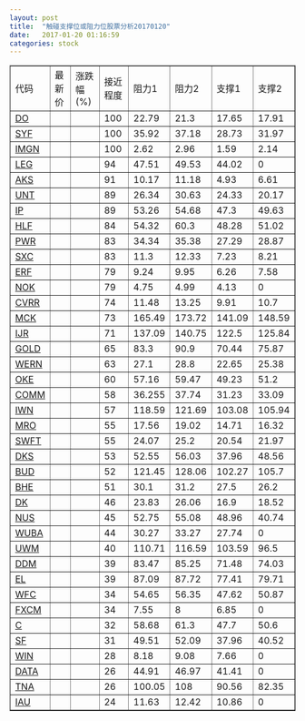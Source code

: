 ```yaml
---
layout: post
title:  "触碰支撑位或阻力位股票分析20170120"
date:   2017-01-20 01:16:59
categories: stock
---
```

<script type="text/javascript">
var stockList = []
stockList.push('gb_do');
stockList.push('gb_syf');
stockList.push('gb_imgn');
stockList.push('gb_leg');
stockList.push('gb_aks');
stockList.push('gb_unt');
stockList.push('gb_ip');
stockList.push('gb_hlf');
stockList.push('gb_pwr');
stockList.push('gb_sxc');
stockList.push('gb_erf');
stockList.push('gb_nok');
stockList.push('gb_cvrr');
stockList.push('gb_mck');
stockList.push('gb_ijr');
stockList.push('gb_gold');
stockList.push('gb_wern');
stockList.push('gb_oke');
stockList.push('gb_comm');
stockList.push('gb_iwn');
stockList.push('gb_mro');
stockList.push('gb_swft');
stockList.push('gb_dks');
stockList.push('gb_bud');
stockList.push('gb_bhe');
stockList.push('gb_dk');
stockList.push('gb_nus');
stockList.push('gb_wuba');
stockList.push('gb_uwm');
stockList.push('gb_ddm');
stockList.push('gb_el');
stockList.push('gb_wfc');
stockList.push('gb_fxcm');
stockList.push('gb_c');
stockList.push('gb_sf');
stockList.push('gb_win');
stockList.push('gb_data');
stockList.push('gb_tna');
stockList.push('gb_iau');
</script>
<table border="1">
 <tr>
 <td>代码</td>
 <td>最新价</td>
 <td>涨跌幅(%)</td>
 <td>接近程度</td>
 <td>阻力1</td>
 <td>阻力2</td>
 <td>支撑1</td>
 <td>支撑2</td>
</tr>
  <tr id="do" class="green">
  <td><a href="http://stock.finance.sina.com.cn/usstock/quotes/DO.html" target="_blank">DO</a></td><td></td><td></td><td>100</td><td>22.79</td><td>21.3</td><td>17.65</td><td>17.91</td></tr>
  <tr id="syf" class="red">
  <td><a href="http://stock.finance.sina.com.cn/usstock/quotes/SYF.html" target="_blank">SYF</a></td><td></td><td></td><td>100</td><td>35.92</td><td>37.18</td><td>28.73</td><td>31.97</td></tr>
  <tr id="imgn" class="red">
  <td><a href="http://stock.finance.sina.com.cn/usstock/quotes/IMGN.html" target="_blank">IMGN</a></td><td></td><td></td><td>100</td><td>2.62</td><td>2.96</td><td>1.59</td><td>2.14</td></tr>
  <tr id="leg" class="red">
  <td><a href="http://stock.finance.sina.com.cn/usstock/quotes/LEG.html" target="_blank">LEG</a></td><td></td><td></td><td>94</td><td>47.51</td><td>49.53</td><td>44.02</td><td>0</td></tr>
  <tr id="aks" class="red">
  <td><a href="http://stock.finance.sina.com.cn/usstock/quotes/AKS.html" target="_blank">AKS</a></td><td></td><td></td><td>91</td><td>10.17</td><td>11.18</td><td>4.93</td><td>6.61</td></tr>
  <tr id="unt" class="red">
  <td><a href="http://stock.finance.sina.com.cn/usstock/quotes/UNT.html" target="_blank">UNT</a></td><td></td><td></td><td>89</td><td>26.34</td><td>30.63</td><td>24.33</td><td>20.17</td></tr>
  <tr id="ip" class="red">
  <td><a href="http://stock.finance.sina.com.cn/usstock/quotes/IP.html" target="_blank">IP</a></td><td></td><td></td><td>89</td><td>53.26</td><td>54.68</td><td>47.3</td><td>49.63</td></tr>
  <tr id="hlf" class="red">
  <td><a href="http://stock.finance.sina.com.cn/usstock/quotes/HLF.html" target="_blank">HLF</a></td><td></td><td></td><td>84</td><td>54.32</td><td>60.3</td><td>48.28</td><td>51.02</td></tr>
  <tr id="pwr" class="red">
  <td><a href="http://stock.finance.sina.com.cn/usstock/quotes/PWR.html" target="_blank">PWR</a></td><td></td><td></td><td>83</td><td>34.34</td><td>35.38</td><td>27.29</td><td>28.87</td></tr>
  <tr id="sxc" class="red">
  <td><a href="http://stock.finance.sina.com.cn/usstock/quotes/SXC.html" target="_blank">SXC</a></td><td></td><td></td><td>83</td><td>11.3</td><td>12.33</td><td>7.23</td><td>8.21</td></tr>
  <tr id="erf" class="red">
  <td><a href="http://stock.finance.sina.com.cn/usstock/quotes/ERF.html" target="_blank">ERF</a></td><td></td><td></td><td>79</td><td>9.24</td><td>9.95</td><td>6.26</td><td>7.58</td></tr>
  <tr id="nok" class="red">
  <td><a href="http://stock.finance.sina.com.cn/usstock/quotes/NOK.html" target="_blank">NOK</a></td><td></td><td></td><td>79</td><td>4.75</td><td>4.99</td><td>4.13</td><td>0</td></tr>
  <tr id="cvrr" class="red">
  <td><a href="http://stock.finance.sina.com.cn/usstock/quotes/CVRR.html" target="_blank">CVRR</a></td><td></td><td></td><td>74</td><td>11.48</td><td>13.25</td><td>9.91</td><td>10.7</td></tr>
  <tr id="mck" class="green">
  <td><a href="http://stock.finance.sina.com.cn/usstock/quotes/MCK.html" target="_blank">MCK</a></td><td></td><td></td><td>73</td><td>165.49</td><td>173.72</td><td>141.09</td><td>148.59</td></tr>
  <tr id="ijr" class="red">
  <td><a href="http://stock.finance.sina.com.cn/usstock/quotes/IJR.html" target="_blank">IJR</a></td><td></td><td></td><td>71</td><td>137.09</td><td>140.75</td><td>122.5</td><td>125.84</td></tr>
  <tr id="gold" class="red">
  <td><a href="http://stock.finance.sina.com.cn/usstock/quotes/GOLD.html" target="_blank">GOLD</a></td><td></td><td></td><td>65</td><td>83.3</td><td>90.9</td><td>70.44</td><td>75.87</td></tr>
  <tr id="wern" class="red">
  <td><a href="http://stock.finance.sina.com.cn/usstock/quotes/WERN.html" target="_blank">WERN</a></td><td></td><td></td><td>63</td><td>27.1</td><td>28.8</td><td>22.65</td><td>25.38</td></tr>
  <tr id="oke" class="red">
  <td><a href="http://stock.finance.sina.com.cn/usstock/quotes/OKE.html" target="_blank">OKE</a></td><td></td><td></td><td>60</td><td>57.16</td><td>59.47</td><td>49.23</td><td>51.2</td></tr>
  <tr id="comm" class="red">
  <td><a href="http://stock.finance.sina.com.cn/usstock/quotes/COMM.html" target="_blank">COMM</a></td><td></td><td></td><td>58</td><td>36.255</td><td>37.74</td><td>31.23</td><td>33.09</td></tr>
  <tr id="iwn" class="red">
  <td><a href="http://stock.finance.sina.com.cn/usstock/quotes/IWN.html" target="_blank">IWN</a></td><td></td><td></td><td>57</td><td>118.59</td><td>121.69</td><td>103.08</td><td>105.94</td></tr>
  <tr id="mro" class="red">
  <td><a href="http://stock.finance.sina.com.cn/usstock/quotes/MRO.html" target="_blank">MRO</a></td><td></td><td></td><td>55</td><td>17.56</td><td>19.02</td><td>14.71</td><td>16.32</td></tr>
  <tr id="swft" class="red">
  <td><a href="http://stock.finance.sina.com.cn/usstock/quotes/SWFT.html" target="_blank">SWFT</a></td><td></td><td></td><td>55</td><td>24.07</td><td>25.2</td><td>20.54</td><td>21.97</td></tr>
  <tr id="dks" class="red">
  <td><a href="http://stock.finance.sina.com.cn/usstock/quotes/DKS.html" target="_blank">DKS</a></td><td></td><td></td><td>53</td><td>52.55</td><td>56.03</td><td>37.96</td><td>48.56</td></tr>
  <tr id="bud" class="green">
  <td><a href="http://stock.finance.sina.com.cn/usstock/quotes/BUD.html" target="_blank">BUD</a></td><td></td><td></td><td>52</td><td>121.45</td><td>128.06</td><td>102.27</td><td>105.7</td></tr>
  <tr id="bhe" class="green">
  <td><a href="http://stock.finance.sina.com.cn/usstock/quotes/BHE.html" target="_blank">BHE</a></td><td></td><td></td><td>51</td><td>30.1</td><td>31.2</td><td>27.5</td><td>26.2</td></tr>
  <tr id="dk" class="red">
  <td><a href="http://stock.finance.sina.com.cn/usstock/quotes/DK.html" target="_blank">DK</a></td><td></td><td></td><td>46</td><td>23.83</td><td>26.06</td><td>16.9</td><td>18.52</td></tr>
  <tr id="nus" class="red">
  <td><a href="http://stock.finance.sina.com.cn/usstock/quotes/NUS.html" target="_blank">NUS</a></td><td></td><td></td><td>45</td><td>52.75</td><td>55.08</td><td>48.96</td><td>40.74</td></tr>
  <tr id="wuba" class="red">
  <td><a href="http://stock.finance.sina.com.cn/usstock/quotes/WUBA.html" target="_blank">WUBA</a></td><td></td><td></td><td>44</td><td>30.27</td><td>33.27</td><td>27.74</td><td>0</td></tr>
  <tr id="uwm" class="green">
  <td><a href="http://stock.finance.sina.com.cn/usstock/quotes/UWM.html" target="_blank">UWM</a></td><td></td><td></td><td>40</td><td>110.71</td><td>116.59</td><td>103.59</td><td>96.5</td></tr>
  <tr id="ddm" class="green">
  <td><a href="http://stock.finance.sina.com.cn/usstock/quotes/DDM.html" target="_blank">DDM</a></td><td></td><td></td><td>39</td><td>83.47</td><td>85.25</td><td>71.48</td><td>74.03</td></tr>
  <tr id="el" class="green">
  <td><a href="http://stock.finance.sina.com.cn/usstock/quotes/EL.html" target="_blank">EL</a></td><td></td><td></td><td>39</td><td>87.09</td><td>87.72</td><td>77.41</td><td>79.71</td></tr>
  <tr id="wfc" class="red">
  <td><a href="http://stock.finance.sina.com.cn/usstock/quotes/WFC.html" target="_blank">WFC</a></td><td></td><td></td><td>34</td><td>54.65</td><td>56.35</td><td>47.62</td><td>50.87</td></tr>
  <tr id="fxcm" class="red">
  <td><a href="http://stock.finance.sina.com.cn/usstock/quotes/FXCM.html" target="_blank">FXCM</a></td><td></td><td></td><td>34</td><td>7.55</td><td>8</td><td>6.85</td><td>0</td></tr>
  <tr id="c" class="red">
  <td><a href="http://stock.finance.sina.com.cn/usstock/quotes/C.html" target="_blank">C</a></td><td></td><td></td><td>32</td><td>58.68</td><td>61.3</td><td>47.7</td><td>50.6</td></tr>
  <tr id="sf" class="red">
  <td><a href="http://stock.finance.sina.com.cn/usstock/quotes/SF.html" target="_blank">SF</a></td><td></td><td></td><td>31</td><td>49.51</td><td>52.09</td><td>37.96</td><td>40.52</td></tr>
  <tr id="win" class="red">
  <td><a href="http://stock.finance.sina.com.cn/usstock/quotes/WIN.html" target="_blank">WIN</a></td><td></td><td></td><td>28</td><td>8.18</td><td>9.08</td><td>7.66</td><td>0</td></tr>
  <tr id="data" class="red">
  <td><a href="http://stock.finance.sina.com.cn/usstock/quotes/DATA.html" target="_blank">DATA</a></td><td></td><td></td><td>26</td><td>44.91</td><td>46.97</td><td>41.41</td><td>0</td></tr>
  <tr id="tna" class="green">
  <td><a href="http://stock.finance.sina.com.cn/usstock/quotes/TNA.html" target="_blank">TNA</a></td><td></td><td></td><td>26</td><td>100.05</td><td>108</td><td>90.56</td><td>82.35</td></tr>
  <tr id="iau" class="red">
  <td><a href="http://stock.finance.sina.com.cn/usstock/quotes/IAU.html" target="_blank">IAU</a></td><td></td><td></td><td>24</td><td>11.63</td><td>12.42</td><td>10.86</td><td>0</td></tr>
</table>
